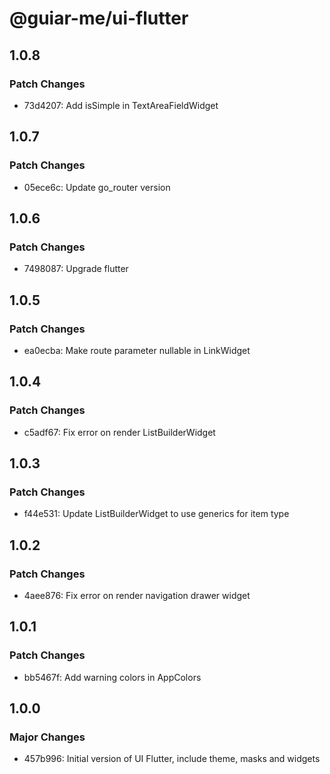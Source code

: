 # @guiar-me/ui-flutter

## 1.0.8

### Patch Changes

- 73d4207: Add isSimple in TextAreaFieldWidget

## 1.0.7

### Patch Changes

- 05ece6c: Update go_router version

## 1.0.6

### Patch Changes

- 7498087: Upgrade flutter

## 1.0.5

### Patch Changes

- ea0ecba: Make route parameter nullable in LinkWidget

## 1.0.4

### Patch Changes

- c5adf67: Fix error on render ListBuilderWidget

## 1.0.3

### Patch Changes

- f44e531: Update ListBuilderWidget to use generics for item type

## 1.0.2

### Patch Changes

- 4aee876: Fix error on render navigation drawer widget

## 1.0.1

### Patch Changes

- bb5467f: Add warning colors in AppColors

## 1.0.0

### Major Changes

- 457b996: Initial version of UI Flutter, include theme, masks and widgets

